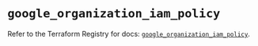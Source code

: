 # `google_organization_iam_policy`

Refer to the Terraform Registry for docs: [`google_organization_iam_policy`](https://registry.terraform.io/providers/hashicorp/google-beta/6.47.0/docs/resources/google_organization_iam_policy).
